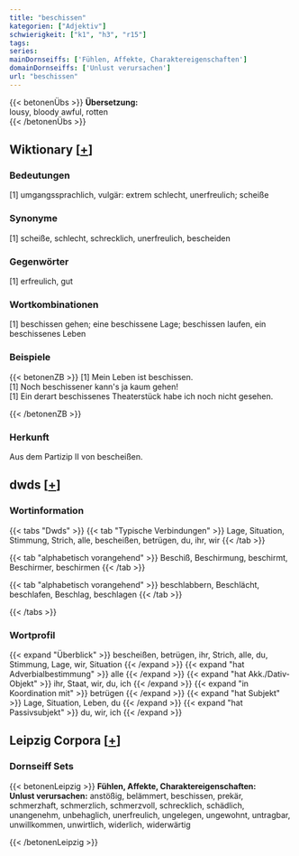 ```yaml
---
title: "beschissen"
kategorien: ["Adjektiv"]
schwierigkeit: ["k1", "h3", "r15"]
tags:
series:
mainDornseiffs: ['Fühlen, Affekte, Charaktereigenschaften']
domainDornseiffs: ['Unlust verursachen']
url: "beschissen"
---
```


{{< betonenÜbs >}}
**Übersetzung:**  
lousy, bloody awful, rotten  
{{< /betonenÜbs >}}

## Wiktionary [[+](https://de.wiktionary.org/wiki/beschissen)]

### Bedeutungen
[1] umgangssprachlich, vulgär: extrem schlecht, unerfreulich; scheiße  

### Synonyme
[1] scheiße, schlecht, schrecklich, unerfreulich, bescheiden  

### Gegenwörter
[1] erfreulich, gut  

### Wortkombinationen
[1] beschissen gehen; eine beschissene Lage; beschissen laufen, ein beschissenes Leben  

### Beispiele
{{< betonenZB >}}
[1] Mein Leben ist beschissen.  
[1] Noch beschissener kann's ja kaum gehen!  
[1] Ein derart beschissenes Theaterstück habe ich noch nicht gesehen.  

{{< /betonenZB >}}
### Herkunft
Aus dem Partizip II von bescheißen.  



## dwds [[+](https://www.dwds.de/wb/beschissen)]

### Wortinformation
{{< tabs "Dwds" >}}
{{< tab "Typische Verbindungen" >}}
Lage, Situation, Stimmung, Strich, alle, bescheißen, betrügen, du, ihr, wir
{{< /tab >}}

{{< tab "alphabetisch vorangehend" >}}
Beschiß, Beschirmung, beschirmt, Beschirmer, beschirmen
{{< /tab >}}

{{< tab "alphabetisch vorangehend" >}}
beschlabbern, Beschlächt, beschlafen, Beschlag, beschlagen
{{< /tab >}}

{{< /tabs >}}

### Wortprofil
{{< expand "Überblick" >}} bescheißen, betrügen, ihr, Strich, alle, du, Stimmung, Lage, wir, Situation {{< /expand >}}
{{< expand "hat Adverbialbestimmung" >}} alle {{< /expand >}}
{{< expand "hat Akk./Dativ-Objekt" >}} ihr, Staat, wir, du, ich {{< /expand >}}
{{< expand "in Koordination mit" >}} betrügen {{< /expand >}}
{{< expand "hat Subjekt" >}} Lage, Situation, Leben, du {{< /expand >}}
{{< expand "hat Passivsubjekt" >}} du, wir, ich {{< /expand >}}

## Leipzig Corpora [[+](https://corpora.uni-leipzig.de/en/res?word=beschissen&corpusId=deu_newscrawl-public_2018)]

### Dornseiff Sets
{{< betonenLeipzig >}}
**Fühlen, Affekte, Charaktereigenschaften:**  
**Unlust verursachen:** anstößig, belämmert, beschissen, prekär, schmerzhaft, schmerzlich, schmerzvoll, schrecklich, schädlich, unangenehm, unbehaglich, unerfreulich, ungelegen, ungewohnt, untragbar, unwillkommen, unwirtlich, widerlich, widerwärtig  

{{< /betonenLeipzig >}}
